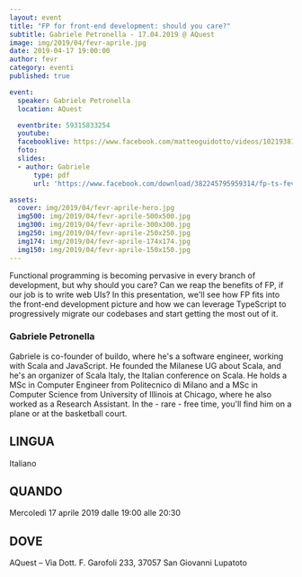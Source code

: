 ```yaml
---
layout: event
title: "FP for front-end development: should you care?"
subtitle: Gabriele Petronella - 17.04.2019 @ AQuest
image: img/2019/04/fevr-aprile.jpg
date: 2019-04-17 19:00:00
author: fevr
category: eventi
published: true

event:
  speaker: Gabriele Petronella
  location: AQuest

  eventbrite: 59315833254
  youtube:
  facebooklive: https://www.facebook.com/matteoguidotto/videos/10219381703397195/
  foto: 
  slides: 
  - author: Gabriele
      type: pdf
      url: 'https://www.facebook.com/download/382245795959314/fp-ts-fevr.pdf?hash=AcoQsMMstFFIUkDh'

assets:
  cover: img/2019/04/fevr-aprile-hero.jpg
  img500: img/2019/04/fevr-aprile-500x500.jpg
  img300: img/2019/04/fevr-aprile-300x300.jpg
  img250: img/2019/04/fevr-aprile-250x250.jpg
  img174: img/2019/04/fevr-aprile-174x174.jpg
  img150: img/2019/04/fevr-aprile-150x150.jpg
---
```


Functional programming is becoming pervasive in every branch of development, but why should you care? Can we reap the benefits of FP, if our job is to write web UIs? In this presentation, we'll see how FP fits into the front-end development picture and how we can leverage TypeScript to progressively migrate our codebases and start getting the most out of it.

### Gabriele Petronella
Gabriele is co-founder of buildo, where he's a software engineer, working with Scala and JavaScript. He founded the Milanese UG about Scala, and he's an organizer of Scala Italy, the Italian conference on Scala. He holds a MSc in Computer Engineer from Politecnico di Milano and a MSc in Computer Science from University of Illinois at Chicago, where he also worked as a Research Assistant. In the - rare - free time, you'll find him on a plane or at the basketball court.

## LINGUA

Italiano

## QUANDO

Mercoledì 17 aprile 2019 dalle 19:00 alle 20:30

## DOVE

AQuest – Via Dott. F. Garofoli 233, 37057 San Giovanni Lupatoto
